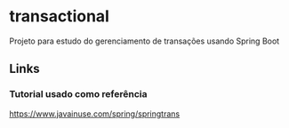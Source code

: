 # transactional
Projeto para estudo do gerenciamento de transações usando Spring Boot

## Links
### Tutorial usado como referência
https://www.javainuse.com/spring/springtrans
